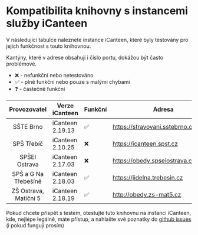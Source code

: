 # Kompatibilita knihovny s instancemi služby iCanteen

V následující tabulce naleznete instance iCanteen, které byly testovány pro jejich funkčnost s touto knihovnou.

Kantýny, které v adrese obsahují i číslo portu, dokážou být často problémové.

- ❌ - nefunkční nebo netestováno
- ✅ - plně funkční nebo pouze s malými chybami
- ❓ - částečně funkční

|     Provozovatel      | Verze iCanteen   | Funkční | Adresa                              |
| :-------------------: | ---------------- | ------- | ----------------------------------- |
|       SŠTE Brno       | iCanteen 2.19.13 | ✅      | https://stravovani.sstebrno.cz      |
|      SPŠ Třebíč       | iCanteen 2.10.25 | ❌      | https://icanteen.spst.cz            |
|     SPŠEI Ostrava     | iCanteen 2.17.03 | ❌      | https://obedy.spseiostrava.cz:8443/ |
| SPŠ a G Na Třebešíně  | iCanteen 2.18.03 | ✅      | https://jidelna.trebesin.cz         |
| ZŠ Ostrava, Matiční 5 | iCanteen 2.18.19 | ✅      | http://obedy.zs-mat5.cz             |

Pokud chcete přispět s testem, otestujte tuto knihovnu na instanci iCanteen, kde, nejlépe legálně, máte přístup, a nahlašte své poznatky do [github issues](https://github.com/tpkowastaken/icanteenlib/issues/new?assignees=tpkowastaken&labels=kompatibilita&projects=&template=hl--en--kompatibility.md&title=Kompatibilita%3A+) (i pokud fungují prosím)
